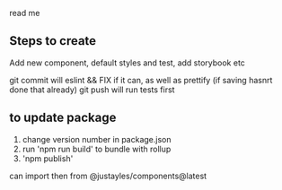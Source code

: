 read me

## Steps to create

Add new component, default styles and test, add storybook etc

git commit will eslint && FIX if it can, as well as prettify (if saving hasnrt done that already)
git push will run tests first

## to update package

1. change version number in package.json
2. run 'npm run build' to bundle with rollup
3. 'npm publish'

can import then from @justayles/components@latest
